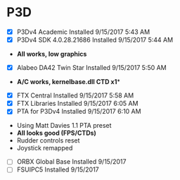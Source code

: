# P3D
- [x] P3Dv4 Academic Installed 9/15/2017 5:43 AM
- [x] P3Dv4 SDK 4.0.28.21686 Installed 9/15/2017 5:44 AM
 - **All works, low graphics**
- [x] Alabeo DA42 Twin Star Installed 9/15/2017 5:50 AM
 - **A/C works, kernelbase.dll CTD x1***
- [x] FTX Central Installed 9/15/2017 5:58 AM
- [x] FTX Libraries Installed 9/15/2017 6:05 AM 
- [x] PTA for P3Dv4 Installed 9/15/2017 6:10 AM
 - Using Matt Davies 1.1 PTA preset
 - **All looks good (FPS/CTDs)**
 - Rudder controls reset
 - Joystick remapped
- [ ] ORBX Global Base Installed 9/15/2017
- [ ] FSUIPC5 Installed 9/15/2017
